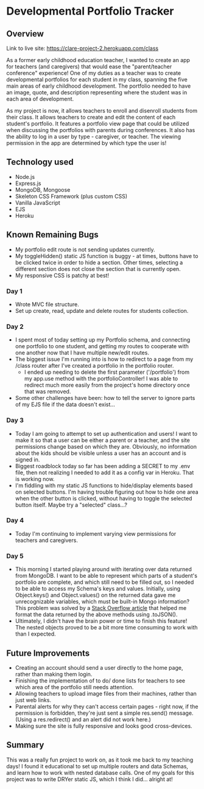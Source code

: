# Developmental Portfolio Tracker

## Overview

Link to live site: https://clare-project-2.herokuapp.com/class

As a former early childhood education teacher, I wanted to create an app for teachers (and caregivers) that would ease the "parent/teacher conference" experience! One of my duties as a teacher was to create developmental portfolios for each student in my class, spanning the five main areas of early childhood development. The portfolio needed to have an image, quote, and description representing where the student was in each area of development.

As my project is now, it allows teachers to enroll and disenroll students from their class. It allows teachers to create and edit the content of each student's portfolio. It features a portfolio view page that could be utilized when discussing the portfolios with parents during conferences. It also has the ability to log in a user by type - caregiver, or teacher. The viewing permission in the app are determined by which type the user is!

## Technology used

- Node.js
- Express.js
- MongoDB, Mongoose
- Skeleton CSS Framework (plus custom CSS)
- Vanilla JavaScript
- EJS
- Heroku

<!-- ## User Stories and Wireframes

![Conference Confidant](img/totbot.pdf) -->

## Known Remaining Bugs

- My portfolio edit route is not sending updates currently.
- My toggleHidden() static JS function is buggy - at times, buttons have to be clicked twice in order to hide a section. Other times, selecting a different section does not close the section that is currently open.
- My responsive CSS is patchy at best!

### Day 1

- Wrote MVC file structure.
- Set up create, read, update and delete routes for students collection.

### Day 2

- I spent most of today setting up my Portfolio schema, and connecting one portfolio to one student, and getting my routes to cooperate with one another now that I have multiple new/edit routes.
- The biggest issue I'm running into is how to redirect to a page from my /class router after I've created a portfolio in the portfolio router.
  - I ended up needing to delete the first parameter ('/portfolio') from my app.use method with the portfolioController! I was able to redirect much more easily from the project's home directory once that was removed.
- Some other challenges have been: how to tell the server to ignore parts of my EJS file if the data doesn't exist...

### Day 3

- Today I am going to attempt to set up authentication and users! I want to make it so that a user can be either a parent or a teacher, and the site permissions change based on which they are. Obviously, no information about the kids should be visible unless a user has an account and is signed in.
- Biggest roadblock today so far has been adding a SECRET to my .env file, then not realizing I needed to add it as a config var in Heroku. That is working now.
- I'm fiddling with my static JS functions to hide/display elements based on selected buttons. I'm having trouble figuring out how to hide one area when the other button is clicked, without having to toggle the selected button itself. Maybe try a "selected" class...?

### Day 4

- Today I'm continuing to implement varying view permissions for teachers and caregivers.

### Day 5

- This morning I started playing around with iterating over data returned from MongoDB. I want to be able to represent which parts of a student's portfolio are complete, and which still need to be filled out, so I needed to be able to access my Schema's keys and values. Initially, using Object.keys() and Object.values() on the returned data gave me unrecognizable variables, which must be built-in Mongo information? This problem was solved by a [Stack Overflow article](https://stackoverflow.com/questions/44833736/object-keys-returns-unexpected-keys-on-mongodb-object-from-collection/44833913) that helped me format the data returned by the above methods using .toJSON().
- Ultimately, I didn't have the brain power or time to finish this feature! The nested objects proved to be a bit more time consuming to work with than I expected.

## Future Improvements

- Creating an account should send a user directly to the home page, rather than making them login.
- Finishing the implementation of to do/ done lists for teachers to see which area of the portfolio still needs attention.
- Allowing teachers to upload image files from their machines, rather than just web links.
- Parental alerts for why they can't access certain pages - right now, if the permission is forbidden, they're just sent a simple res.send() message. (Using a res.redirect() and an alert did not work here.)
- Making sure the site is fully responsive and looks good cross-devices.

## Summary

This was a really fun project to work on, as it took me back to my teaching days! I found it educational to set up multiple routers and data Schemas, and learn how to work with nested database calls. One of my goals for this project was to write DRYer static JS, which I think I did... alright at!
